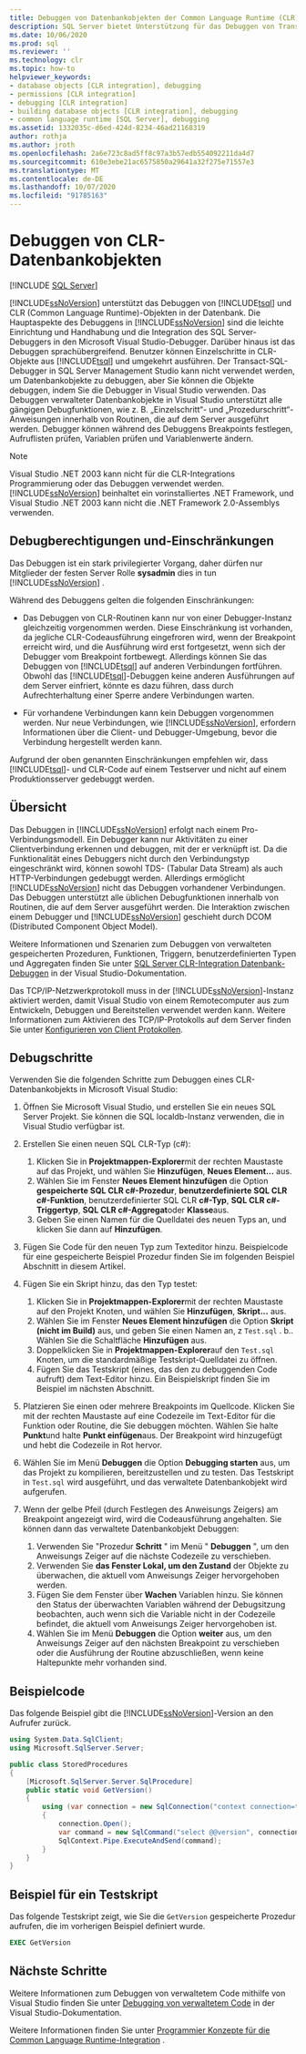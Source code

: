 ```yaml
---
title: Debuggen von Datenbankobjekten der Common Language Runtime (CLR)
description: SQL Server bietet Unterstützung für das Debuggen von Transact-SQL-und CLR-Objekten in der Datenbank, die SQL Server Debugger mit Microsoft Visual Studio Debugger integriert.
ms.date: 10/06/2020
ms.prod: sql
ms.reviewer: ''
ms.technology: clr
ms.topic: how-to
helpviewer_keywords:
- database objects [CLR integration], debugging
- permissions [CLR integration]
- debugging [CLR integration]
- building database objects [CLR integration], debugging
- common language runtime [SQL Server], debugging
ms.assetid: 1332035c-d6ed-424d-8234-46ad21168319
author: rothja
ms.author: jroth
ms.openlocfilehash: 2a6e723c8ad5ff8c97a3b57edb554092211da4d7
ms.sourcegitcommit: 610e3ebe21ac6575850a29641a32f275e71557e3
ms.translationtype: MT
ms.contentlocale: de-DE
ms.lasthandoff: 10/07/2020
ms.locfileid: "91785163"
---
```

# <a name="how-to-debug-clr-database-objects"></a>Debuggen von CLR-Datenbankobjekten

[!INCLUDE [SQL Server](../../includes/applies-to-version/sqlserver.md)]
 
[!INCLUDE[ssNoVersion](../../includes/ssnoversion-md.md)] unterstützt das Debuggen von [!INCLUDE[tsql](../../includes/tsql-md.md)] und CLR (Common Language Runtime)-Objekten in der Datenbank. Die Hauptaspekte des Debuggens in [!INCLUDE[ssNoVersion](../../includes/ssnoversion-md.md)] sind die leichte Einrichtung und Handhabung und die Integration des SQL Server-Debuggers in den Microsoft Visual Studio-Debugger. Darüber hinaus ist das Debuggen sprachübergreifend. Benutzer können Einzelschritte in CLR-Objekte aus [!INCLUDE[tsql](../../includes/tsql-md.md)] und umgekehrt ausführen. Der Transact-SQL-Debugger in SQL Server Management Studio kann nicht verwendet werden, um Datenbankobjekte zu debuggen, aber Sie können die Objekte debuggen, indem Sie die Debugger in Visual Studio verwenden. Das Debuggen verwalteter Datenbankobjekte in Visual Studio unterstützt alle gängigen Debugfunktionen, wie z. B. „Einzelschritt“- und „Prozedurschritt“-Anweisungen innerhalb von Routinen, die auf dem Server ausgeführt werden. Debugger können während des Debuggens Breakpoints festlegen, Aufruflisten prüfen, Variablen prüfen und Variablenwerte ändern. 

> [!NOTE]
> Visual Studio .NET 2003 kann nicht für die CLR-Integrations Programmierung oder das Debuggen verwendet werden. [!INCLUDE[ssNoVersion](../../includes/ssnoversion-md.md)] beinhaltet ein vorinstalliertes .NET Framework, und Visual Studio .NET 2003 kann nicht die .NET Framework 2.0-Assemblys verwenden.  
  
## <a name="debugging-permissions-and-restrictions"></a>Debugberechtigungen und-Einschränkungen

Das Debuggen ist ein stark privilegierter Vorgang, daher dürfen nur Mitglieder der festen Server Rolle **sysadmin** dies in tun [!INCLUDE[ssNoVersion](../../includes/ssnoversion-md.md)] .  
  
Während des Debuggens gelten die folgenden Einschränkungen:  
  
- Das Debuggen von CLR-Routinen kann nur von einer Debugger-Instanz gleichzeitig vorgenommen werden. Diese Einschränkung ist vorhanden, da jegliche CLR-Codeausführung eingefroren wird, wenn der Breakpoint erreicht wird, und die Ausführung wird erst fortgesetzt, wenn sich der Debugger vom Breakpoint fortbewegt. Allerdings können Sie das Debuggen von [!INCLUDE[tsql](../../includes/tsql-md.md)] auf anderen Verbindungen fortführen. Obwohl das [!INCLUDE[tsql](../../includes/tsql-md.md)]-Debuggen keine anderen Ausführungen auf dem Server einfriert, könnte es dazu führen, dass durch Aufrechterhaltung einer Sperre andere Verbindungen warten.  
  
- Für vorhandene Verbindungen kann kein Debuggen vorgenommen werden. Nur neue Verbindungen, wie [!INCLUDE[ssNoVersion](../../includes/ssnoversion-md.md)], erfordern Informationen über die Client- und Debugger-Umgebung, bevor die Verbindung hergestellt werden kann.  
  
Aufgrund der oben genannten Einschränkungen empfehlen wir, dass [!INCLUDE[tsql](../../includes/tsql-md.md)]- und CLR-Code auf einem Testserver und nicht auf einem Produktionsserver gedebuggt werden.  
  
## <a name="overview"></a>Übersicht

Das Debuggen in [!INCLUDE[ssNoVersion](../../includes/ssnoversion-md.md)] erfolgt nach einem Pro-Verbindungsmodell. Ein Debugger kann nur Aktivitäten zu einer Clientverbindung erkennen und debuggen, mit der er verknüpft ist. Da die Funktionalität eines Debuggers nicht durch den Verbindungstyp eingeschränkt wird, können sowohl TDS- (Tabular Data Stream) als auch HTTP-Verbindungen gedebuggt werden. Allerdings ermöglicht [!INCLUDE[ssNoVersion](../../includes/ssnoversion-md.md)] nicht das Debuggen vorhandener Verbindungen. Das Debuggen unterstützt alle üblichen Debugfunktionen innerhalb von Routinen, die auf dem Server ausgeführt werden. Die Interaktion zwischen einem Debugger und [!INCLUDE[ssNoVersion](../../includes/ssnoversion-md.md)] geschieht durch DCOM (Distributed Component Object Model).  
  
Weitere Informationen und Szenarien zum Debuggen von verwalteten gespeicherten Prozeduren, Funktionen, Triggern, benutzerdefinierten Typen und Aggregaten finden Sie unter [SQL Server CLR-Integration Datenbank-Debuggen](https://go.microsoft.com/fwlink/?LinkId=120378) in der Visual Studio-Dokumentation.  
  
Das TCP/IP-Netzwerkprotokoll muss in der [!INCLUDE[ssNoVersion](../../includes/ssnoversion-md.md)]-Instanz aktiviert werden, damit Visual Studio von einem Remotecomputer aus zum Entwickeln, Debuggen und Bereitstellen verwendet werden kann. Weitere Informationen zum Aktivieren des TCP/IP-Protokolls auf dem Server finden Sie unter [Konfigurieren von Client Protokollen](../../database-engine/configure-windows/configure-client-protocols.md).  
  
## <a name="debugging-steps"></a>Debugschritte

Verwenden Sie die folgenden Schritte zum Debuggen eines CLR-Datenbankobjekts in Microsoft Visual Studio:

1. Öffnen Sie Microsoft Visual Studio, und erstellen Sie ein neues SQL Server Projekt. Sie können die SQL localdb-Instanz verwenden, die in Visual Studio verfügbar ist.

2. Erstellen Sie einen neuen SQL CLR-Typ (c#):

   1. Klicken Sie in **Projektmappen-Explorer**mit der rechten Maustaste auf das Projekt, und wählen Sie **Hinzufügen**, **Neues Element...** aus. 
   1. Wählen Sie im Fenster **Neues Element hinzufügen** die Option **gespeicherte SQL CLR c#-Prozedur**, **benutzerdefinierte SQL CLR c#-Funktion**, benutzerdefinierter SQL CLR **c#-Typ**, **SQL CLR c#-Triggertyp**, **SQL CLR c#-Aggregat**oder **Klasse**aus.
   1. Geben Sie einen Namen für die Quelldatei des neuen Typs an, und klicken Sie dann auf **Hinzufügen**.

3. Fügen Sie Code für den neuen Typ zum Texteditor hinzu. Beispielcode für eine gespeicherte Beispiel Prozedur finden Sie im folgenden Beispiel Abschnitt in diesem Artikel.

4. Fügen Sie ein Skript hinzu, das den Typ testet: 

   1. Klicken Sie in **Projektmappen-Explorer**mit der rechten Maustaste auf den Projekt Knoten, und wählen Sie **Hinzufügen**, **Skript...** aus. 
   1. Wählen Sie im Fenster **Neues Element hinzufügen** die Option **Skript (nicht im Build)** aus, und geben Sie einen Namen an, z `Test.sql` . b.. Wählen Sie die Schaltfläche **Hinzufügen** aus.
   1. Doppelklicken Sie in **Projektmappen-Explorer**auf den `Test.sql` Knoten, um die standardmäßige Testskript-Quelldatei zu öffnen.
   1. Fügen Sie das Testskript (eines, das den zu debuggenden Code aufruft) dem Text-Editor hinzu. Ein Beispielskript finden Sie im Beispiel im nächsten Abschnitt.

5. Platzieren Sie einen oder mehrere Breakpoints im Quellcode. Klicken Sie mit der rechten Maustaste auf eine Codezeile im Text-Editor für die Funktion oder Routine, die Sie debuggen möchten. Wählen Sie halte **Punkt**und halte **Punkt einfügen**aus. Der Breakpoint wird hinzugefügt und hebt die Codezeile in Rot hervor.

6. Wählen Sie im Menü **Debuggen** die Option **Debugging starten** aus, um das Projekt zu kompilieren, bereitzustellen und zu testen. Das Testskript in `Test.sql` wird ausgeführt, und das verwaltete Datenbankobjekt wird aufgerufen.

7. Wenn der gelbe Pfeil (durch Festlegen des Anweisungs Zeigers) am Breakpoint angezeigt wird, wird die Codeausführung angehalten. Sie können dann das verwaltete Datenbankobjekt Debuggen:

   1. Verwenden Sie "Prozedur **Schritt** " im Menü " **Debuggen** ", um den Anweisungs Zeiger auf die nächste Codezeile zu verschieben.
   1. Verwenden Sie **das Fenster Lokal, um den Zustand** der Objekte zu überwachen, die aktuell vom Anweisungs Zeiger hervorgehoben werden.
   1. Fügen Sie dem Fenster über **Wachen** Variablen hinzu. Sie können den Status der überwachten Variablen während der Debugsitzung beobachten, auch wenn sich die Variable nicht in der Codezeile befindet, die aktuell vom Anweisungs Zeiger hervorgehoben ist. 
   1. Wählen Sie im Menü **Debuggen** die Option **weiter** aus, um den Anweisungs Zeiger auf den nächsten Breakpoint zu verschieben oder die Ausführung der Routine abzuschließen, wenn keine Haltepunkte mehr vorhanden sind.
  
## <a name="example-code"></a>Beispielcode

Das folgende Beispiel gibt die [!INCLUDE[ssNoVersion](../../includes/ssnoversion-md.md)]-Version an den Aufrufer zurück.  
  
```csharp
using System.Data.SqlClient;
using Microsoft.SqlServer.Server;

public class StoredProcedures
{
    [Microsoft.SqlServer.Server.SqlProcedure]
    public static void GetVersion()
    {
        using (var connection = new SqlConnection("context connection=true"))
        {
            connection.Open();
            var command = new SqlCommand("select @@version", connection);
            SqlContext.Pipe.ExecuteAndSend(command);
        }
    }
}
```

## <a name="example-test-script"></a>Beispiel für ein Testskript

Das folgende Testskript zeigt, wie Sie die `GetVersion` gespeicherte Prozedur aufrufen, die im vorherigen Beispiel definiert wurde.  
  
```sql
EXEC GetVersion  
```  

## <a name="next-steps"></a>Nächste Schritte
  
Weitere Informationen zum Debuggen von verwaltetem Code mithilfe von Visual Studio finden Sie unter [Debugging von verwaltetem Code](https://go.microsoft.com/fwlink/?LinkId=120377) in der Visual Studio-Dokumentation.  

Weitere Informationen finden Sie unter [Programmier Konzepte für die Common Language Runtime-Integration](../../relational-databases/clr-integration/common-language-runtime-clr-integration-programming-concepts.md) .  
